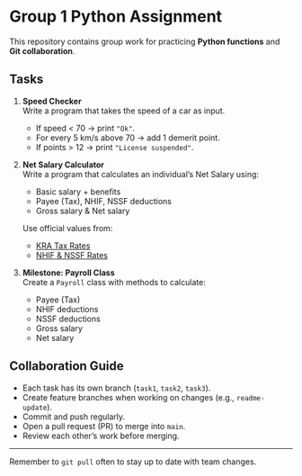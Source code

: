 # Group 1 Python Assignment

This repository contains group work for practicing **Python functions** and **Git collaboration**.

## Tasks
1. **Speed Checker**  
   Write a program that takes the speed of a car as input.  
   - If speed < 70 → print `"Ok"`.  
   - For every 5 km/s above 70 → add 1 demerit point.  
   - If points > 12 → print `"License suspended"`.

2. **Net Salary Calculator**  
   Write a program that calculates an individual’s Net Salary using:
   - Basic salary + benefits  
   - Payee (Tax), NHIF, NSSF deductions  
   - Gross salary & Net salary  

   Use official values from:  
   - [KRA Tax Rates](https://www.kra.go.ke/en/individual/calculate-tax/calculating-tax/paye)  
   - [NHIF & NSSF Rates](https://www.aren.co.ke/payroll/taxrates.htm)

3. **Milestone: Payroll Class**  
   Create a `Payroll` class with methods to calculate:  
   - Payee (Tax)  
   - NHIF deductions  
   - NSSF deductions  
   - Gross salary  
   - Net salary  

## Collaboration Guide
- Each task has its own branch (`task1`, `task2`, `task3`).  
- Create feature branches when working on changes (e.g., `readme-update`).  
- Commit and push regularly.  
- Open a pull request (PR) to merge into `main`.  
- Review each other’s work before merging.

---

 Remember to `git pull` often to stay up to date with team changes.

